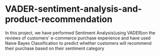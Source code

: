 # VADER-sentiment-analysis-and-product-recommendation
In this project, we have performed Sentiment Analysis(using VADER)on the 
reviews of customers' e-commerce purchase experience and have used Naive 
Bayes Classification to predict whether customers will recommend their 
purchase based on their sentiment category
